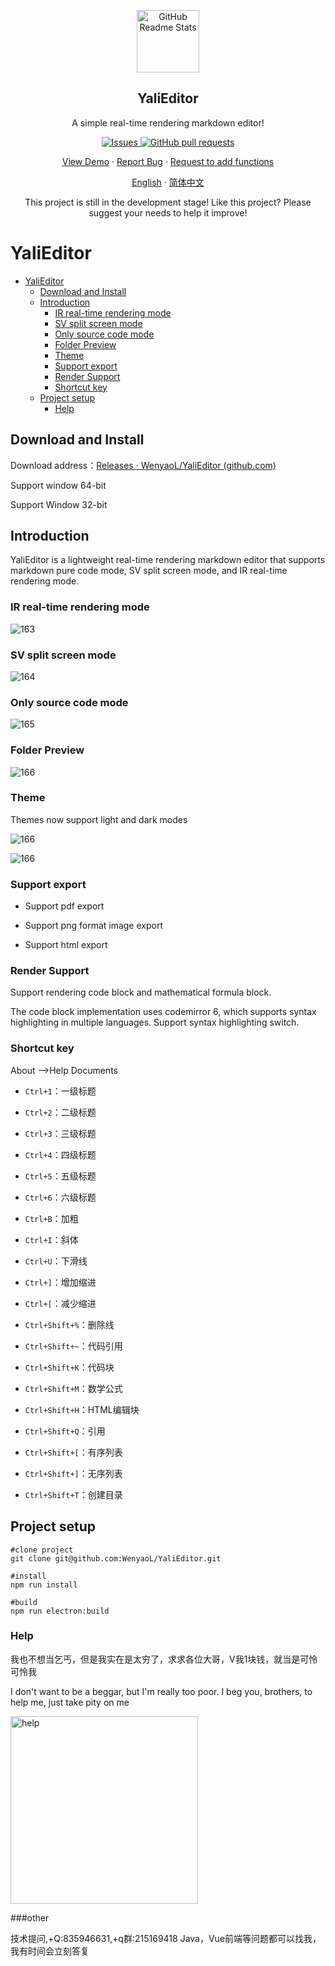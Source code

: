 <p align="center">
 <img width="100px" src="./public/yali.png" align="center" alt="GitHub Readme Stats" />
 <h2 align="center">YaliEditor</h2>
 <p align="center">A simple real-time rendering markdown editor!</p>
</p>
  <p align="center">
    <a href="https://github.com/anuraghazra/github-readme-stats/issues">
      <img alt="Issues" src="https://img.shields.io/github/issues/WenyaoL/YaliEditor?color=0088ff" />
    </a>
    <a href="https://github.com/anuraghazra/github-readme-stats/pulls">
      <img alt="GitHub pull requests" src="https://img.shields.io/github/issues-pr/WenyaoL/YaliEditor?color=0088ff" />
    </a>
    <br />
  </p>
  <p align="center">
    <a href="#demo">View Demo</a>
    ·
    <a href="https://github.com/WenyaoL/YaliEditor/issues/new/choose">Report Bug</a>
    ·
    <a href="https://github.com/WenyaoL/YaliEditor/issues/new/choose">Request to add functions</a>
  </p>
  <p align="center">
    <a href="/README.md">English</a>
    ·
    <a href="/docs/README_CN.md">简体中文</a>
  </p>

<p align="center">This project is still in the development stage! Like this project? Please suggest your needs to help it improve!
</p>

# YaliEditor

- [YaliEditor](#yalieditor)
  - [Download and Install](#download-and-install)
  - [Introduction](#introduction)
    - [IR real-time rendering mode](#ir-real-time-rendering-mode)
    - [SV split screen mode](#sv-split-screen-mode)
    - [Only source code mode](#only-source-code-mode)
    - [Folder Preview](#folder-preview)
    - [Theme](#theme)
    - [Support export](#support-export)
    - [Render Support](#render-support)
    - [Shortcut key](#shortcut-key)
  - [Project setup](#project-setup)
    - [Help](#help)

## Download and Install

Download address：[Releases · WenyaoL/YaliEditor (github.com)](https://github.com/WenyaoL/YaliEditor/releases)

Support window 64-bit

Support Window 32-bit



## Introduction

YaliEditor is a lightweight real-time rendering markdown editor that supports markdown pure code mode, SV split screen mode, and IR real-time rendering mode.

### IR real-time rendering mode

![163](./docs/imgs/163.png)

### SV split screen mode

![164](./docs/imgs/164.png)

### Only source code mode

![165](./docs/imgs/165.png)

### Folder Preview

![166](./docs/imgs/166.png)

### Theme

Themes now support light and dark modes

![166](./docs/imgs/167.png)

![166](./docs/imgs/168.png)

### Support export

- Support pdf export

- Support png format image export

- Support html export

### Render Support

Support rendering code block and mathematical formula block.

The code block implementation uses codemirror 6, which supports syntax highlighting in multiple languages. Support syntax highlighting switch.

### Shortcut key

About -->Help Documents

*   `Ctrl+1`：一级标题
    
*   `Ctrl+2`：二级标题
    
*   `Ctrl+3`：三级标题
    
*   `Ctrl+4`：四级标题
    
*   `Ctrl+5`：五级标题
    
*   `Ctrl+6`：六级标题
    
*   `Ctrl+B`：加粗
    
*   `Ctrl+I`：斜体
    
*   `Ctrl+U`：下滑线
    
*   `Ctrl+]`：增加缩进
    
*   `Ctrl+[`：减少缩进
    
*   `Ctrl+Shift+%`：删除线
    
*   `Ctrl+Shift+~`：代码引用
    
*   `Ctrl+Shift+K`：代码块
    
*   `Ctrl+Shift+M`：数学公式

*   `Ctrl+Shift+H`：HTML编辑块
    
*   `Ctrl+Shift+Q`：引用
    
*   `Ctrl+Shift+[`：有序列表
    
*   `Ctrl+Shift+]`：无序列表
    
*   `Ctrl+Shift+T`：创建目录

## Project setup

```shell
#clone project
git clone git@github.com:WenyaoL/YaliEditor.git

#install
npm run install

#build
npm run electron:build
```


### Help

我也不想当乞丐，但是我实在是太穷了，求求各位大哥，V我1块钱，就当是可怜可怜我

I don't want to be a beggar, but I'm really too poor. I beg you, brothers, to help me, just take pity on me

<img src="./docs/imgs/help.jpg" alt="help" width="300px" />

###other

技术提问,+Q:835946631,+q群:215169418
Java，Vue前端等问题都可以找我，我有时间会立刻答复